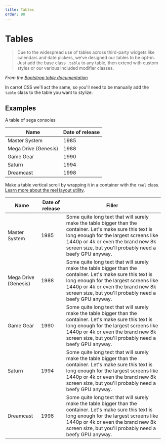 ```yaml
---
title: Tables
order: 90
---
```


# Tables

> Due to the widespread use of tables across third-party widgets like calendars and date pickers, we’ve designed our tables to be opt-in. Just add the base class `.table` to any table, then extend with custom styles or our various included modifier classes.

_From the [Bootstrap table documentation](https://getbootstrap.com/docs/5.0/content/tables/)_

In carrot CSS we'll act the same, so you'll need to be manually add the `table` class to the table you want to stylize.

## Examples

A table of sega consoles

<table class="table" >
<thead>
<tr><th>Name</th><th>Date of release</th></tr>
</thead>
<tbody>
<tr><td>Master System</td><td>1985</td></tr>
<tr><td>Mega Drive (Genesis)</td><td>1988</td></tr>
<tr><td>Game Gear</td><td>1990</td></tr>
<tr><td>Saturn</td><td>1994</td></tr>
<tr><td>Dreamcast</td><td>1998</td></tr>
</tbody>
</table>

Make a table vertical scroll by wrapping it in a container with the `reel` class. [Learn more about the reel layout utility](/documentation/layout-utilities/#the-reel).

<div class="reel">
<table class="table text-nowrap" >
<thead>
<tr><th>Name</th><th>Date of release</th><th>Filler</th></tr>
</thead>
<tbody>
<tr><td>Master System</td><td>1985</td><td>Some quite long text that will surely make the table bigger than the container. Let's make sure this text is long enough for the largest screens like 1440p or 4k or even the brand new 8k screen size, but you'll probably need a beefy GPU anyway.</td></tr>
<tr><td>Mega Drive (Genesis)</td><td>1988</td><td>Some quite long text that will surely make the table bigger than the container. Let's make sure this text is long enough for the largest screens like 1440p or 4k or even the brand new 8k screen size, but you'll probably need a beefy GPU anyway.</td></tr>
<tr><td>Game Gear</td><td>1990</td><td>Some quite long text that will surely make the table bigger than the container. Let's make sure this text is long enough for the largest screens like 1440p or 4k or even the brand new 8k screen size, but you'll probably need a beefy GPU anyway.</td></tr>
<tr><td>Saturn</td><td>1994</td><td>Some quite long text that will surely make the table bigger than the container. Let's make sure this text is long enough for the largest screens like 1440p or 4k or even the brand new 8k screen size, but you'll probably need a beefy GPU anyway.</td></tr>
<tr><td>Dreamcast</td><td>1998</td><td>Some quite long text that will surely make the table bigger than the container. Let's make sure this text is long enough for the largest screens like 1440p or 4k or even the brand new 8k screen size, but you'll probably need a beefy GPU anyway.</td></tr>
</tbody>
</table>
</div>
